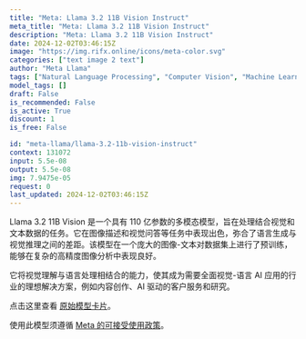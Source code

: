 ```yaml
---
title: "Meta: Llama 3.2 11B Vision Instruct"
meta_title: "Meta: Llama 3.2 11B Vision Instruct"
description: "Meta: Llama 3.2 11B Vision Instruct"
date: 2024-12-02T03:46:15Z
image: "https://img.rifx.online/icons/meta-color.svg"
categories: ["text image 2 text"]
author: "Meta Llama"
tags: ["Natural Language Processing", "Computer Vision", "Machine Learning", "Generative AI", "Ethics"]
model_tags: []
draft: False
is_recommended: False
is_active: True
discount: 1
is_free: False

id: "meta-llama/llama-3.2-11b-vision-instruct"
context: 131072
input: 5.5e-08
output: 5.5e-08
img: 7.9475e-05
request: 0
last_updated: 2024-12-02T03:46:15Z
---
```


Llama 3.2 11B Vision 是一个具有 110 亿参数的多模态模型，旨在处理结合视觉和文本数据的任务。它在图像描述和视觉问答等任务中表现出色，弥合了语言生成与视觉推理之间的差距。该模型在一个庞大的图像-文本对数据集上进行了预训练，能够在复杂的高精度图像分析中表现良好。

它将视觉理解与语言处理相结合的能力，使其成为需要全面视觉-语言 AI 应用的行业的理想解决方案，例如内容创作、AI 驱动的客户服务和研究。

点击这里查看 [原始模型卡片](https://github.com/meta-llama/llama-models/blob/main/models/llama3_2/MODEL_CARD_VISION.md)。

使用此模型须遵循 [Meta 的可接受使用政策](https://www.llama.com/llama3/use-policy/)。

